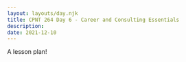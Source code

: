 ```yaml
---
layout: layouts/day.njk
title: CPNT 264 Day 6 - Career and Consulting Essentials
description: 
date: 2021-12-10
---
```


A lesson plan!